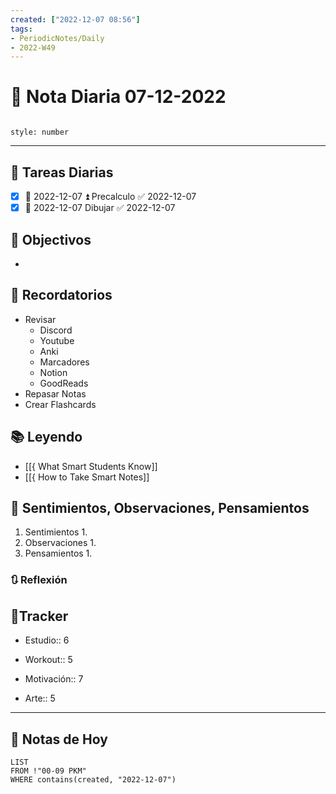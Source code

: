 ```yaml
---
created: ["2022-12-07 08:56"]
tags:
- PeriodicNotes/Daily
- 2022-W49
---
```


# 📅 Nota Diaria 07-12-2022
```toc

style: number

```

---
## 🔷 Tareas Diarias
- [x] 📅 2022-12-07 ⏫ Precalculo ✅ 2022-12-07
- [x] 📅 2022-12-07 Dibujar ✅ 2022-12-07

## 🎯 Objectivos
- 
## 📕 Recordatorios
- Revisar
	- Discord
	- Youtube
	- Anki
	- Marcadores
	- Notion
	- GoodReads
- Repasar Notas
- Crear Flashcards

## 📚 Leyendo
- [[{ What Smart Students Know]]
- [[{ How to Take Smart Notes]]
## 💬 Sentimientos, Observaciones, Pensamientos 
1. Sentimientos
	1. 
2. Observaciones
	1. 
3. Pensamientos
	1. 
### 🔃 Reflexión

## 🔷Tracker

- Estudio:: 6

- Workout:: 5

- Motivación:: 7

- Arte:: 5
---

## 📅 Notas de Hoy
```dataview
LIST 
FROM !"00-09 PKM" 
WHERE contains(created, "2022-12-07")
```